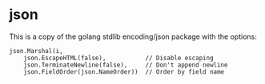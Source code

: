 # json

This is a copy of the golang stdlib encoding/json package with the options:

```golang
json.Marshal(i,
    json.EscapeHTML(false),           // Disable escaping
    json.TerminateNewline(false),     // Don't append newline
    json.FieldOrder(json.NameOrder))  // Order by field name
```
